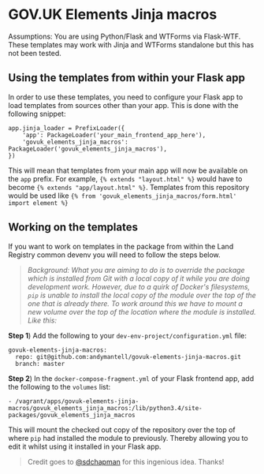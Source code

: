 # GOV.UK Elements Jinja macros

Assumptions: You are using Python/Flask and WTForms via Flask-WTF. These templates may work with Jinja and WTForms standalone but this has not been tested.

## Using the templates from within your Flask app
In order to use these templates, you need to configure your Flask app to load templates from sources other than your app. This is done with the following snippet:

```
app.jinja_loader = PrefixLoader({
    'app': PackageLoader('your_main_frontend_app_here'),
    'govuk_elements_jinja_macros': PackageLoader('govuk_elements_jinja_macros'),
})
```

This will mean that templates from your main app will now be available on the `app` prefix. For example, `{% extends "layout.html" %}` would have to become `{% extends "app/layout.html" %}`. Templates from this repository would be used like `{% from 'govuk_elements_jinja_macros/form.html' import element %}`

## Working on the templates
If you want to work on templates in the package from within the Land Registry common devenv you will need to follow the steps below.

> _Background: What you are aiming to do is to override the package which is installed from Git with a local copy of it while you are doing development work. However, due to a quirk of Docker's filesystems, `pip` is unable to install the local copy of the module over the top of the one that is already there. To work around this we have to mount a new volume over the top of the location where the module is installed. Like this:_

**Step 1**)
Add the following to your `dev-env-project/configuration.yml` file:
```
govuk-elements-jinja-macros:
  repo: git@github.com:andymantell/govuk-elements-jinja-macros.git
  branch: master
```

**Step 2**)
In the `docker-compose-fragment.yml` of your Flask frontend app, add the following to the `volumes` list:
```
- /vagrant/apps/govuk-elements-jinja-macros/govuk_elements_jinja_macros:/lib/python3.4/site-packages/govuk_elements_jinja_macros
```

This will mount the checked out copy of the repository over the top of where `pip` had installed the module to previously. Thereby allowing you to edit it whilst using it installed in your Flask app.

> Credit goes to [@sdchapman](https://github.com/sdchapman) for this ingenious idea. Thanks!
